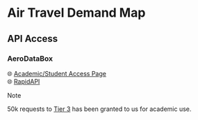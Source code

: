 # Air Travel Demand Map

## API Access

### AeroDataBox

🌐 [Academic/Student Access Page](https://aerodatabox.com/students/) \
🌐 [RapidAPI](https://rapidapi.com/hub)

> [!NOTE]
> 50k requests to [Tier 3](https://rapidapi.com/aedbx-aedbx/api/aerodatabox/pricing) has been granted to us for academic use.
